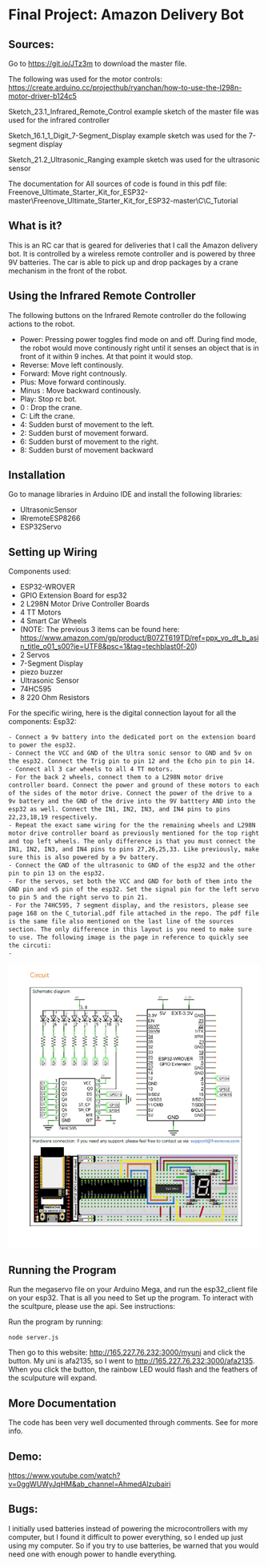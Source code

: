 # Final Project: Amazon Delivery Bot
## Sources:
Go to https://git.io/JTz3m to download the master file. 

The following was used for the motor controls: 
https://create.arduino.cc/projecthub/ryanchan/how-to-use-the-l298n-motor-driver-b124c5

Sketch_23.1_Infrared_Remote_Control example sketch of the master file was used for the infrared controller

Sketch_16.1_1_Digit_7-Segment_Display example sketch was used for the 7-segment display

Sketch_21.2_Ultrasonic_Ranging example sketch was used for the ultrasonic sensor

The documentation for All sources of code is found in this pdf file:  Freenove_Ultimate_Starter_Kit_for_ESP32-master\Freenove_Ultimate_Starter_Kit_for_ESP32-master\C\C_Tutorial

## What is it?


This is an RC car that is geared for deliveries that I call the Amazon delivery bot. It is controlled by a wireless remote controller and is powered by three 9V batteries. The car is able to pick up and drop packages by a crane mechanism in the front of the robot.


## Using the Infrared Remote Controller
The following buttons on the Infrared Remote controller do the following actions to the robot.

  - Power: Pressing power toggles find mode on and off. During find mode, the robot would move continously right until it senses an object that is in front of it within 9 inches. At that point it would stop.
  - Reverse: Move left continously.
  - Forward: Move right contnously. 
  - Plus: Move forward continously.
  - Minus : Move backward continously.
  - Play: Stop rc bot.
  - 0 : Drop the crane.
  - C: Lift the crane.
  - 4: Sudden burst of movement to the left.
  - 2: Sudden burst of movement forward.
  - 6: Sudden burst of movement to the right.
  - 8: Sudden burst of movement backward


## Installation 
Go to manage libraries in Arduino IDE and install the following libraries:

  - UltrasonicSensor
  - IRremoteESP8266  
  - ESP32Servo 


## Setting up Wiring
Components used:

  - ESP32-WROVER
  - GPIO Extension Board for esp32
  - 2  L298N Motor Drive Controller Boards
  - 4 TT Motors
  - 4 Smart Car Wheels
  -  (NOTE: The previous 3 items can be found here: https://www.amazon.com/gp/product/B07ZT619TD/ref=ppx_yo_dt_b_asin_title_o01_s00?ie=UTF8&psc=1&tag=techblast0f-20)
  -  2 Servos
  -  7-Segment Display
  -  piezo buzzer
  -  Ultrasonic Sensor
  -  74HC595
  -  8 220 Ohm Resistors
 
For the specific wiring, here is the digital connection layout for all the components:
Esp32:

    - Connect a 9v battery into the dedicated port on the extension board to power the esp32. 
    - Connect the VCC and GND of the Ultra sonic sensor to GND and 5v on the esp32. Connect the Trig pin to pin 12 and the Echo pin to pin 14.
    - Connect all 3 car wheels to all 4 TT motors. 
    - For the back 2 wheels, connect them to a L298N motor drive controller board. Connect the power and ground of these motors to each of the sides of the motor drive. Connect the power of the drive to a 9v battery and the GND of the drive into the 9V batttery AND into the esp32 as well. Connect the IN1, IN2, IN3, and IN4 pins to pins 22,23,18,19 respectively.
    - Repeat the exact same wiring for the the remaining wheels and L298N motor drive controller board as previously mentioned for the top right and top left wheels. The only difference is that you must connect the IN1, IN2, IN3, and IN4 pins to pins 27,26,25,33. Like previously, make sure this is also powered by a 9v battery. 
    - Connect the GND of the ultrasonic to GND of the esp32 and the other pin to pin 13 on the esp32. 
    - For the servos, set both the VCC and GND for both of them into the GND pin and v5 pin of the esp32. Set the signal pin for the left servo to pin 5 and the right servo to pin 21.
    - For the 74HC595, 7 segment display, and the resistors, please see page 168 on the C_tutorial.pdf file attached in the repo. The pdf file is the same file also mentioned on the last line of the sources section. The only difference in this layout is you need to make sure to use. The following image is the page in reference to quickly see the circuti:
    - 
![Screenshot](circuit.png)
## Running the Program

Run the megaservo file on your Arduino Mega, and run the esp32_client file on your esp32. That is all you need to Set up the program. To interact with the scultpure, please use the api. See instructions:

Run the program by running:

```
node server.js
```
Then go to this website: http://165.227.76.232:3000/myuni and click the button. My uni is afa2135, so I went to http://165.227.76.232:3000/afa2135. 
When you click the button, the rainbow LED would flash and the feathers of the sculputure will expand.

## More Documentation

The code has been very well documented through comments. See for more info. 

## Demo:
https://www.youtube.com/watch?v=0ggWUWyJqHM&ab_channel=AhmedAlzubairi

## Bugs:

I initially used batteries instead of powering the microcontrollers with my computer, but I found it difficult to power everything, so I ended up just using my computer. 
So if you try to use batteries, be warned that you would need one with enough power to handle everything.
